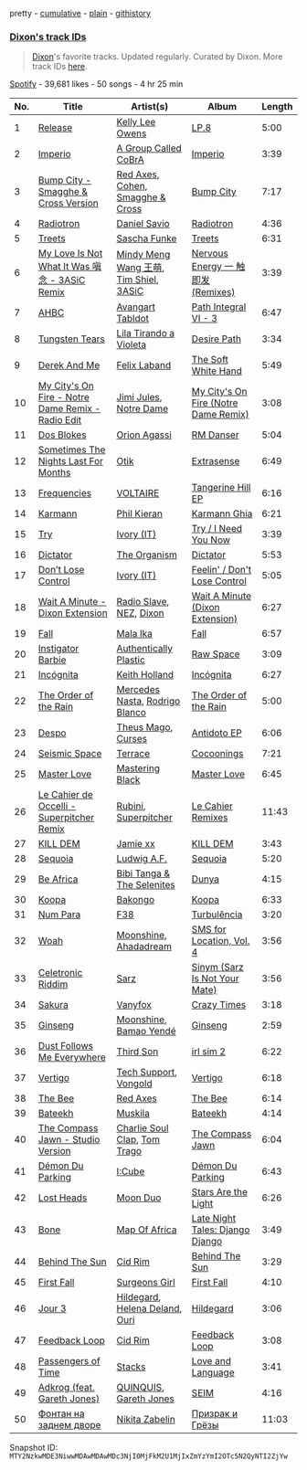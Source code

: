 pretty - [cumulative](/playlists/cumulative/37i9dQZF1DWZMAcZLI8XCI.md) - [plain](/playlists/plain/37i9dQZF1DWZMAcZLI8XCI) - [githistory](https://github.githistory.xyz/mackorone/spotify-playlist-archive/blob/main/playlists/plain/37i9dQZF1DWZMAcZLI8XCI)

### [Dixon's track IDs](https://open.spotify.com/playlist/37i9dQZF1DWZMAcZLI8XCI)

> <a href="spotify:artist:3wc57nV2fGEoM8x4xPK1O9">Dixon</a>'s favorite tracks\. Updated regularly\. Curated by Dixon\. More track IDs <a href="spotify:genre:track\_id">here</a>.

[Spotify](https://open.spotify.com/user/spotify) - 39,681 likes - 50 songs - 4 hr 25 min

| No. | Title | Artist(s) | Album | Length |
|---|---|---|---|---|
| 1 | [Release](https://open.spotify.com/track/0HRrjB07kckRfMbMDYa9bY) | [Kelly Lee Owens](https://open.spotify.com/artist/5eitAUlYmlha3LLWg7aBn5) | [LP.8](https://open.spotify.com/album/2nDuOMxIgxcimqobgE5veh) | 5:00 |
| 2 | [Imperio](https://open.spotify.com/track/4H6DcYcjNs5GzfF8gHncke) | [A Group Called CoBrA](https://open.spotify.com/artist/4fNoH37udrtOfcMMXbnGjN) | [Imperio](https://open.spotify.com/album/4xSIqrDjct43Ts9y0p2Foj) | 3:39 |
| 3 | [Bump City \- Smagghe & Cross Version](https://open.spotify.com/track/1QJvnROzNxXV5N4ZPhEqOA) | [Red Axes](https://open.spotify.com/artist/5Owm9QgL9BSCRQKTX6T08G), [Cohen](https://open.spotify.com/artist/0ernW3wpm2OCZ3CxnSB1YA), [Smagghe & Cross](https://open.spotify.com/artist/4aLw2jqSywRPpArQOZD0UV) | [Bump City](https://open.spotify.com/album/1715QOOYZt7VZ7KQn45Uy1) | 7:17 |
| 4 | [Radiotron](https://open.spotify.com/track/0Kad4X6xmrTyna6zWyvVMJ) | [Daniel Savio](https://open.spotify.com/artist/3bGidgPnfQ94pngQDx1Rwn) | [Radiotron](https://open.spotify.com/album/5IuJgfh9e3TYo9KZa0Jxa1) | 4:36 |
| 5 | [Treets](https://open.spotify.com/track/3GgMbGJS3B7CLLlbLvW9iz) | [Sascha Funke](https://open.spotify.com/artist/1dDTkRz9WVOQr63enjJ1Yd) | [Treets](https://open.spotify.com/album/7iKSGuQC37JOf7AELTjwyw) | 6:31 |
| 6 | [My Love Is Not What It Was 嗔念 \- 3ASiC Remix](https://open.spotify.com/track/6SLOsM4mIwvpXSpV0Dk3Jj) | [Mindy Meng Wang 王萌](https://open.spotify.com/artist/2pXrt2o7FNdFd3l2A3v6C0), [Tim Shiel](https://open.spotify.com/artist/4s4HQb53CQx8x9GlWJ5Ocy), [3ASiC](https://open.spotify.com/artist/2quQshYW4Qge6Y4Lfij9Fj) | [Nervous Energy 一 触即发 \(Remixes\)](https://open.spotify.com/album/3K6k9eXCtB0rkglVxVWGuU) | 3:39 |
| 7 | [AHBC](https://open.spotify.com/track/054wVabhZUeyOaydeHtHAA) | [Avangart Tabldot](https://open.spotify.com/artist/0lX6dTDSYPoxf5OBZgJaZX) | [Path Integral VI \- 3](https://open.spotify.com/album/5Y3UqjtTt3gAYq8aPg93Q1) | 6:47 |
| 8 | [Tungsten Tears](https://open.spotify.com/track/6c6Ca3lJcigHoufkh6rdJr) | [Lila Tirando a Violeta](https://open.spotify.com/artist/1ZD9xcoRJKY4ldaV4UuAhx) | [Desire Path](https://open.spotify.com/album/4QMLBkfHh8ZrBLm3HGDx9V) | 3:34 |
| 9 | [Derek And Me](https://open.spotify.com/track/0L8CqaIRpgqoVTRC4jTuaa) | [Felix Laband](https://open.spotify.com/artist/3E6Tbv49KoKnCoGqHJHQGx) | [The Soft White Hand](https://open.spotify.com/album/0MI8KRz9FnzSlbTICDDEMW) | 5:49 |
| 10 | [My City's On Fire \- Notre Dame Remix \- Radio Edit](https://open.spotify.com/track/2V7s6NWYiHT7yvMivPW71P) | [Jimi Jules](https://open.spotify.com/artist/6RsLLSkSTcL4YrvgRcBTQd), [Notre Dame](https://open.spotify.com/artist/6Q1Ps2F5LkdxLAM6S7KPpt) | [My City's On Fire \(Notre Dame Remix\)](https://open.spotify.com/album/0fZMpwgE9Pv8uyCmmMCN8M) | 3:08 |
| 11 | [Dos Blokes](https://open.spotify.com/track/2qHAcmIO5aCy5BDb9pwnSx) | [Orion Agassi](https://open.spotify.com/artist/6NYO4az8FEZJfWwTJM4dud) | [RM Danser](https://open.spotify.com/album/4e39NWGUwTLqu72z2RGvtP) | 5:04 |
| 12 | [Sometimes The Nights Last For Months](https://open.spotify.com/track/1ogFfksWVZjSjoU1b45298) | [Otik](https://open.spotify.com/artist/6yvENIf7GmNwYnspB8UCpB) | [Extrasense](https://open.spotify.com/album/7nVQmAZnEcNF4yp5ZQFnem) | 6:49 |
| 13 | [Frequencies](https://open.spotify.com/track/2OecMzk9m4kAaEMwxVoQOB) | [VOLTAIRE](https://open.spotify.com/artist/0Lw9SmC26XK9j3OyOhf81H) | [Tangerine Hill EP](https://open.spotify.com/album/3eTD7H5sWEECgKxkR5rCrp) | 6:16 |
| 14 | [Karmann](https://open.spotify.com/track/30Ny7VDyLuh3mp8HtARO6w) | [Phil Kieran](https://open.spotify.com/artist/7fVBYlm65H50HLNLAQHBt5) | [Karmann Ghia](https://open.spotify.com/album/7HIdCtptzzVCmvSukPVtu6) | 6:21 |
| 15 | [Try](https://open.spotify.com/track/6dYp9gwmnHvLdjwHhhiJbV) | [Ivory \(IT\)](https://open.spotify.com/artist/0H1va9wyZWImoOV4euIBcr) | [Try / I Need You Now](https://open.spotify.com/album/4bPpSY4RfqWXcPrlLP8v1G) | 3:39 |
| 16 | [Dictator](https://open.spotify.com/track/6IIdrkvjCx5v9DNCeixv7y) | [The Organism](https://open.spotify.com/artist/2ZbM7ypKR8jIF6sfyI54Kz) | [Dictator](https://open.spotify.com/album/4vUh2K7uZsCRoHFTQP8ZpI) | 5:53 |
| 17 | [Don’t Lose Control](https://open.spotify.com/track/3TGLQ2nabtH5I0xYEYgjxN) | [Ivory \(IT\)](https://open.spotify.com/artist/0H1va9wyZWImoOV4euIBcr) | [Feelin' / Don't Lose Control](https://open.spotify.com/album/2lauqd4ZtaiPpgo45tpcQE) | 5:05 |
| 18 | [Wait A Minute \- Dixon Extension](https://open.spotify.com/track/2O2oWOUJM14dWhQNpkcSbD) | [Radio Slave](https://open.spotify.com/artist/4rzWjR3L3M54c6I25NzdM3), [NEZ](https://open.spotify.com/artist/2Mwy2BwAUT3WU1cZa3pvEW), [Dixon](https://open.spotify.com/artist/3wc57nV2fGEoM8x4xPK1O9) | [Wait A Minute \(Dixon Extension\)](https://open.spotify.com/album/2bkhNP3qpPZFAEK6me4hoT) | 6:27 |
| 19 | [Fall](https://open.spotify.com/track/6RWLd4QgqeYLwiy18ZtAvO) | [Mala Ika](https://open.spotify.com/artist/0lIcQdmExeSmTaDn4IHIrx) | [Fall](https://open.spotify.com/album/45hDvgfRy0nQbxZt5ecPX5) | 6:57 |
| 20 | [Instigator Barbie](https://open.spotify.com/track/4kaG0awpwQzANBuNtRpKC6) | [Authentically Plastic](https://open.spotify.com/artist/1Gum664eHo0JeNdHWb4hoY) | [Raw Space](https://open.spotify.com/album/6JPNx7NEJFP5D57sufgVze) | 3:09 |
| 21 | [Incógnita](https://open.spotify.com/track/2at8cqZnv7NSXdh7t9SA7u) | [Keith Holland](https://open.spotify.com/artist/2aiclLmwHVK8c8eyCf0hOX) | [Incógnita](https://open.spotify.com/album/6nV0cetUOLGOtM7Wbrg7h9) | 6:27 |
| 22 | [The Order of the Rain](https://open.spotify.com/track/4LCsXtT1cAeERXN0gb0Kbm) | [Mercedes Nasta](https://open.spotify.com/artist/0eHEhyv8iCI5pLiD5Eh3vH), [Rodrigo Blanco](https://open.spotify.com/artist/21HbMlb9irHkIBRljFaoIK) | [The Order of the Rain](https://open.spotify.com/album/63gVoVz1raiZGgFldjpNKK) | 5:00 |
| 23 | [Despo](https://open.spotify.com/track/7LbEHcAWZW11l2aJvRFQgl) | [Theus Mago](https://open.spotify.com/artist/5AmmljbTOeKJcfoTd6QCd3), [Curses](https://open.spotify.com/artist/6Q6uLDktE9vha6MtIUMcp1) | [Antidoto EP](https://open.spotify.com/album/0F36XdZb3xoUXdgMWz1z60) | 6:06 |
| 24 | [Seismic Space](https://open.spotify.com/track/0eP0ghUJGUKaiOWDJLxTRd) | [Terrace](https://open.spotify.com/artist/2ldswwzbj1p4IxSZY4b0RE) | [Cocoonings](https://open.spotify.com/album/3rVIFbmslpZAXf6neYV2tD) | 7:21 |
| 25 | [Master Love](https://open.spotify.com/track/3bDyf8idYKthJhGQ34z7t2) | [Mastering Black](https://open.spotify.com/artist/6c8ebqXKWm1ufwHjL0NsmZ) | [Master Love](https://open.spotify.com/album/50kZA4MUvPea5rQPmiWRoq) | 6:45 |
| 26 | [Le Cahier de Occelli \- Superpitcher Remix](https://open.spotify.com/track/06MFmvloG0qgRyrUkZGtTB) | [Rubini](https://open.spotify.com/artist/37lTgZxoNe4qFgwm2ox8u9), [Superpitcher](https://open.spotify.com/artist/55BdmUTmTmoUNOFQxm54k5) | [Le Cahier Remixes](https://open.spotify.com/album/6u8R729bxqN44qVesl99gX) | 11:43 |
| 27 | [KILL DEM](https://open.spotify.com/track/5CE0k1VmTXgCtaa5L288LP) | [Jamie xx](https://open.spotify.com/artist/7A0awCXkE1FtSU8B0qwOJQ) | [KILL DEM](https://open.spotify.com/album/71iqkeqFNSiCgum1gPfeZo) | 3:43 |
| 28 | [Sequoia](https://open.spotify.com/track/5dedHF0HRC329G3zcds4RL) | [Ludwig A.F.](https://open.spotify.com/artist/3Pxzo6Fhgswi6238OggzO5) | [Sequoia](https://open.spotify.com/album/1oaojgaRZ9xlTXIhSOb43j) | 5:20 |
| 29 | [Be Africa](https://open.spotify.com/track/36uAnrbrv6L9IFxCxuF1Xb) | [Bibi Tanga & The Selenites](https://open.spotify.com/artist/1wDClxPQ3dnP5IfginkLma) | [Dunya](https://open.spotify.com/album/1Z8dE4tkGHamtFacfjozpn) | 4:15 |
| 30 | [Koopa](https://open.spotify.com/track/3M3jpDo83tZ9Ni1PVrJBgr) | [Bakongo](https://open.spotify.com/artist/4FmchdtAj76UxQiNOjCgMo) | [Koopa](https://open.spotify.com/album/0FuLGhyhxw83SeSsNDqjJ8) | 6:33 |
| 31 | [Num Para](https://open.spotify.com/track/5gWRNJhIWDZ5Uh1pbv1Jja) | [F38](https://open.spotify.com/artist/1Tbqjt54QI8g0zJx0BCQIs) | [Turbulência](https://open.spotify.com/album/7IY0aEuCcSpYT7N6ScnrSN) | 3:20 |
| 32 | [Woah](https://open.spotify.com/track/0nb3rHI96wtfflIOBczsbc) | [Moonshine](https://open.spotify.com/artist/6uZcG9ex8hJKEo3XUyMxEX), [Ahadadream](https://open.spotify.com/artist/3SvsaUFZZNgVZYKrcFgzWW) | [SMS for Location, Vol\. 4](https://open.spotify.com/album/6wTdl91po1VgHgLsFa6YJk) | 3:56 |
| 33 | [Celetronic Riddim](https://open.spotify.com/track/3sO5W4kHBdjvcyE2ApiVcs) | [Sarz](https://open.spotify.com/artist/408vMm7y1227ASq7GmWygZ) | [Sinym \(Sarz Is Not Your Mate\)](https://open.spotify.com/album/3ZPMvMpc49XwdxVMZZsjRy) | 3:56 |
| 34 | [Sakura](https://open.spotify.com/track/2Gckm8wwyctEPhth9wPAx4) | [Vanyfox](https://open.spotify.com/artist/5fXfvsAoc9N5dIMif1quGe) | [Crazy Times](https://open.spotify.com/album/3M4pROXKoXzIfW9oFmCgpX) | 3:18 |
| 35 | [Ginseng](https://open.spotify.com/track/6GUX9mT0gBFD2PmQAWIF2a) | [Moonshine](https://open.spotify.com/artist/6uZcG9ex8hJKEo3XUyMxEX), [Bamao Yendé](https://open.spotify.com/artist/0nL6DyhvhTN6caBD4uSOi3) | [Ginseng](https://open.spotify.com/album/5kxfMpq0RAQqLxI2wk4swv) | 2:59 |
| 36 | [Dust Follows Me Everywhere](https://open.spotify.com/track/7LTHHzouJzsBCDyTv2uGNW) | [Third Son](https://open.spotify.com/artist/3V0CkmupRFH97LSOafzfbc) | [irl sim 2](https://open.spotify.com/album/5NCxgwBEZPAXWxFERFXKyB) | 6:22 |
| 37 | [Vertigo](https://open.spotify.com/track/7K0rV0HnLlrxTowwnLrkCk) | [Tech Support](https://open.spotify.com/artist/1q9DdIVexjOaCYVpMJnOmq), [Vongold](https://open.spotify.com/artist/35b8sQFsX9GaL8YjPI9nqN) | [Vertigo](https://open.spotify.com/album/0E5lHxK9kF8VKwmd7YtACg) | 6:18 |
| 38 | [The Bee](https://open.spotify.com/track/2GvJosg7KYrgYZDooyY83B) | [Red Axes](https://open.spotify.com/artist/5Owm9QgL9BSCRQKTX6T08G) | [The Bee](https://open.spotify.com/album/76cySIpm6nNkjtifl2RzpF) | 6:14 |
| 39 | [Bateekh](https://open.spotify.com/track/0LNcBR9Rbj59JxeUBBQit7) | [Muskila](https://open.spotify.com/artist/1iBiS6r5HvyEALDYfkWAQm) | [Bateekh](https://open.spotify.com/album/3axS1s6UJqmgogmz2oyoOn) | 4:14 |
| 40 | [The Compass Jawn \- Studio Version](https://open.spotify.com/track/442z2BjwXdn4DlQdqPsmX5) | [Charlie Soul Clap](https://open.spotify.com/artist/4R1FbGcLzUd1poeNQXIb8o), [Tom Trago](https://open.spotify.com/artist/2vUpX2Zq1DBdCHuoEnmzkK) | [The Compass Jawn](https://open.spotify.com/album/3GRkliKarE23yqJyW1aBky) | 6:04 |
| 41 | [Démon Du Parking](https://open.spotify.com/track/1jzgkNM1IBMYPLXirGvxhT) | [I:Cube](https://open.spotify.com/artist/2HNNSjjaK20NZ9PDZ2EMwU) | [Démon Du Parking](https://open.spotify.com/album/3DxXkYuhV1H53CKkBmYnxC) | 6:43 |
| 42 | [Lost Heads](https://open.spotify.com/track/6f8wIpMdNnL7CZ8zsfmh6v) | [Moon Duo](https://open.spotify.com/artist/4ipKeGoyPCcpEblETS4qLu) | [Stars Are the Light](https://open.spotify.com/album/1sHQuaIevYqota2y67KzK5) | 6:26 |
| 43 | [Bone](https://open.spotify.com/track/0JnzTTr0uUQHsQaAA2XOVe) | [Map Of Africa](https://open.spotify.com/artist/11JxhpXpF2NkGjPsYoyv92) | [Late Night Tales: Django Django](https://open.spotify.com/album/6bkHnwgH22RQlsMke4UMqD) | 3:49 |
| 44 | [Behind The Sun](https://open.spotify.com/track/42jFhmPXMdBuEESMBjpFlu) | [Cid Rim](https://open.spotify.com/artist/1qsa20MWDjV9QI93zn2i2s) | [Behind The Sun](https://open.spotify.com/album/74awnhwIvK6XAFL3q68iuG) | 3:29 |
| 45 | [First Fall](https://open.spotify.com/track/6AN0JXPYfKBBt0448z4gIo) | [Surgeons Girl](https://open.spotify.com/artist/7CXSuH40c4n4hVbP1JDBFP) | [First Fall](https://open.spotify.com/album/7JBiWEAj1vO4zIY5q0WzF5) | 4:10 |
| 46 | [Jour 3](https://open.spotify.com/track/0uV87Zea2zf6ZufAnjdx2V) | [Hildegard](https://open.spotify.com/artist/2Ffds2i0bCHVuLiJq6GqCC), [Helena Deland](https://open.spotify.com/artist/0BJeP79i5wKgCqsEEiQ7G0), [Ouri](https://open.spotify.com/artist/41gxyJbzbAaChEyrZ9j3rv) | [Hildegard](https://open.spotify.com/album/6w7nCE7qv2GNngPYW6HZgV) | 3:06 |
| 47 | [Feedback Loop](https://open.spotify.com/track/0P0mIfzkLvBU2xZQN7rQNC) | [Cid Rim](https://open.spotify.com/artist/1qsa20MWDjV9QI93zn2i2s) | [Feedback Loop](https://open.spotify.com/album/204n8zYF4t6GYr7atvFvsE) | 3:08 |
| 48 | [Passengers of Time](https://open.spotify.com/track/3cKfbyny4SloRrnQSYaZuO) | [Stacks](https://open.spotify.com/artist/2Ha6pYYY5idQ3RnWpJIvnY) | [Love and Language](https://open.spotify.com/album/7nvV2Qu1MHGM0qMzCYVxbb) | 3:41 |
| 49 | [Adkrog \(feat\. Gareth Jones\)](https://open.spotify.com/track/7eRpn6OQ7U5KOMrcomSy0C) | [QUINQUIS](https://open.spotify.com/artist/10FKxn7w2iNuFkI0uKm9KH), [Gareth Jones](https://open.spotify.com/artist/1W9zmk9JQsQaKSpphFHkUV) | [SEIM](https://open.spotify.com/album/2417iYb0cUeCNgshb6wTz8) | 4:16 |
| 50 | [Фонтан на заднем дворе](https://open.spotify.com/track/6HAvvcn4yGWJTnd4G6cWYQ) | [Nikita Zabelin](https://open.spotify.com/artist/2aXHmJQLcl62Brd9Okoza1) | [Призрак и Грёзы](https://open.spotify.com/album/6wSpYG0RiQrlVvyK1Kzxw0) | 11:03 |

Snapshot ID: `MTY2NzkwMDE3NiwwMDAwMDAwMDc3NjI0MjFkM2U1MjIxZmYzYmI2OTc5N2QyNTI2ZjYw`
